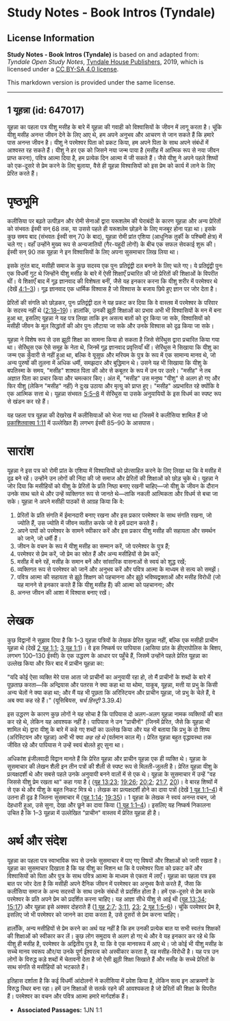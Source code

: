 # Study Notes - Book Intros (Tyndale)

## License Information

**Study Notes - Book Intros (Tyndale)** is based on and adapted from: _Tyndale Open Study Notes_, [Tyndale House Publishers](https://tyndaleopenresources.com/), 2019, which is licensed under a [CC BY-SA 4.0 license](https://creativecommons.org/licenses/by-sa/4.0/legalcode.en).

This markdown version is provided under the same license.



--------------------------------

## 1 यूहन्ना (id: 647017)

यूहन्ना का पहला पत्र यीशु मसीह के बारे में यूहन्ना की गवाही को विश्वासियों के जीवन में लागू करता है। चूंकि यीशु मसीह अनन्त जीवन देने के लिए आए थे, हम अपने अनुभव और आचरण से जान सकते हैं कि हमारे पास अनन्त जीवन है। यीशु ने परमेश्वर पिता को प्रकट किया, हम अपने पिता के साथ अपने संबंधों में आश्वस्त रह सकते हैं। यीशु ने हर एक को जिसने नया जन्म पाया है (मसीह में आत्मिक रूप से नया जीवन प्राप्त करना), पवित्र आत्मा दिया है, हम प्रत्येक दिन आत्मा में जी सकते हैं। जैसे यीशु ने अपने पहले शिष्यों को एक\-दूसरे से प्रेम करने के लिए बुलाया, वैसे ही यूहन्ना विश्वासियों को इस प्रेम को कार्य में लाने के लिए प्रेरित करते हैं।

पृष्ठभूमि
=========

कलीसिया पर बढ़ते उत्पीड़न और रोमी सेनाओं द्वारा यरूशलेम की घेराबंदी के कारण यूहन्ना और अन्य प्रेरितों को संभवतः ईस्वी सन् 68 तक, या उससे पहले ही यरूशलेम छोड़ने के लिए मजबूर होना पड़ा था। इसके कुछ समय बाद (संभवतः ईस्वी सन् 70 के बाद), यूहन्ना रोमी प्रांत एशिया (आधुनिक तुर्की के पश्चिमी क्षेत्र) में चले गए। वहाँ उन्होंने मुख्य रूप से अन्यजातियों (गैर\-यहूदी लोगों) के बीच एक सफल सेवकाई शुरू की। ईस्वी सन् 90 तक यूहन्ना ने इन विश्वासियों के लिए अपना सुसमाचार लिख लिया था।

इसके तुरंत बाद, मसीही समाज के कुछ सदस्य एक पुनः प्रतिद्वंद्वी दल बनाने के लिए चले गए। ये प्रतिद्वंद्वी पुनः एक विधर्मी गुट थे जिन्होंने यीशु मसीह के बारे में ऐसी शिक्षाएँ प्रचारित की जो प्रेरितों की शिक्षाओं के विपरीत थीं। ये शिक्षाएँ बाद में गूढ़ ज्ञानवाद की विशेषता बनीं, जैसे यह इनकार करना कि यीशु शरीर में परमेश्वर थे (देखें [4:1–3](https://ref.ly/1John4:1-1John4:3))। गूढ़ ज्ञानवाद एक धार्मिक विश्वास है जो विश्वास के बजाय छिपे हुए ज्ञान पर जोर देता है।

 प्रेरितों की संगति को छोड़कर, पुनः प्रतिद्वंद्वी दल ने यह प्रकट कर दिया कि वे वास्तव में परमेश्वर के परिवार के सदस्य नहीं थे ([2:18–19](https://ref.ly/1John2:18-1John2:19))। हालांकि, उनकी झूठी शिक्षाओं का प्रभाव अभी भी विश्वासियों के मन में बना हुआ था, इसलिए यूहन्ना ने यह पत्र लिखा ताकि इन असत्य बातों को दूर किया जा सके, विश्वासियों को मसीही जीवन के मूल सिद्धांतों की ओर पुनः लौटाया जा सके और उनके विश्वास को दृढ़ किया जा सके।

यूहन्ना ने विशेष रूप से उस झूठी शिक्षा का सामना किया हो सकता है जिसे सेरिंथुस द्वारा प्रचारित किया गया था। सेरिंथुस एक ऐसे समूह के नेता थे, जिनमें गूढ़ ज्ञानवाद प्रवृत्तियाँ थीं। सेरिंथुस ने सिखाया कि यीशु का जन्म एक कुँवारी से नहीं हुआ था, बल्कि वे यूसुफ और मरियम के पुत्र के रूप में एक सामान्य मानव थे, जो अन्य पुरुषों की तुलना में अधिक धर्मी, समझदार और बुद्धिमान थे। उसने यह भी सिखाया कि यीशु के बपतिस्मा के समय, "मसीह" शाश्वत पिता की ओर से कबूतर के रूप में उन पर उतरे। "मसीह" ने तब अज्ञात पिता का प्रचार किया और चमत्कार किए। अंत में, "मसीह" उस मनुष्य "यीशु" से अलग हो गए और फिर यीशु (लेकिन "मसीह" नहीं) ने दुःख उठाया और मृत्यु को प्राप्त हुए। "मसीह" अप्रभावित रहे क्योंकि वे एक आत्मिक सत्ता थे। यूहन्ना संभवतः [5:5–8](https://ref.ly/1John5:5-1John5:8) में सेरिंथुस या उसके अनुयायियों के इस विधर्म का स्पष्ट रूप से खंडन कर रहे हैं।

यह पहला पत्र यूहन्ना की देखरेख में कलीसियाओं को भेजा गया था (जिसमें वे कलीसिया शामिल हैं जो [प्रकाशितवाक्य 1:11](https://ref.ly/Rev1:11) में उल्लेखित हैं) लगभग ईस्वी 85–90 के आसपास।

सारांश
======

यूहन्ना ने इस पत्र को रोमी प्रांत के एशिया में विश्वासियों को प्रोत्साहित करने के लिए लिखा था कि वे मसीह में दृढ़ बने रहें। उन्होंने उन लोगों की निंदा की जो समाज और प्रेरितों की शिक्षाओं को छोड़ चुके थे। यूहन्ना ने जोर दिया कि मसीहियों को यीशु के प्रेरितों के प्रति निष्ठा बनाए रखनी चाहिए—जो यीशु के जीवन के दौरान उनके साथ चले थे और उन्हें व्यक्तिगत रूप से जानते थे—ताकि नकली आत्मिकता और विधर्म से बचा जा सके। यूहन्ना ने अपने मसीही पाठकों से आग्रह किया कि वे:

1. प्रेरितों के प्रति संगति में ईमानदारी बनाए रखना और इस प्रकार परमेश्वर के साथ संगति रखना, जो ज्योति हैं, उस ज्योति में जीवन व्यतीत करके जो वे हमें प्रदान करते हैं।
2. अपने पापों को परमेश्वर के सामने स्वीकार करें और इस प्रकार यीशु मसीह की सहायता और समर्थन को जाने, जो धर्मी हैं।
3. जीवन के वचन के रूप में यीशु मसीह का सम्मान करें, जो परमेश्वर के पुत्र हैं;
4. परमेश्वर से प्रेम करें, जो प्रेम का स्रोत हैं और अन्य मसीहियों से प्रेम करें;
5. मसीह में बने रहें, मसीह के समान बनें और सांसारिक वासनाओं से स्वयं को शुद्ध रखें;
6. व्यक्तिगत रूप से परमेश्वर को जानें और अनुभव करें और पवित्र आत्मा के माध्यम से सत्य को समझें।
7. पवित्र आत्मा की सहायता से झूठे शिक्षण को पहचानना और झूठे भविष्यद्वक्ताओं और मसीह विरोधी (जो यह मानने से इनकार करते हैं कि यीशु मसीह हैं) की आत्मा को पहचानना; और
8. अनन्त जीवन की आशा में विश्वास बनाए रखें।

लेखक
====

कुछ विद्वानों ने सुझाव दिया है कि 1–3 यूहन्ना पत्रियों के लेखक प्रेरित यूहन्ना नहीं, बल्कि एक मसीही प्राचीन यूहन्ना थे (देखें [2 यूह 1:1](https://ref.ly/2John1:1); [3 यूह 1:1](https://ref.ly/3John1:1))। वे इस निष्कर्ष पर पापियास (आसिया प्रांत के हीएरापोलिस के बिशप, लगभग 100–130 ईस्वी) के एक उद्धरण के आधार पर पहुँचे हैं, जिसमें उन्होंने पहले प्रेरित यूहन्ना का उल्लेख किया और फिर बाद में प्राचीन यूहन्ना का:

"यदि कोई ऐसा व्यक्ति मेरे पास आता जो प्राचीनों का अनुयायी रहा हो, तो मैं प्राचीनों के शब्दों के बारे में पूछताछ करता—कि अन्द्रियास और पतरस ने क्या कहा था या थोमा, याकूब, यूहन्ना, मत्ती या प्रभु के किसी अन्य चेलों ने क्या कहा था; और मैं यह भी पूछता कि अरिस्टियन और प्राचीन यूहन्ना, जो प्रभु के चेले हैं, वे अब क्या कह रहे हैं।" (यूसिबियस, *चर्च हिस्ट्री* 3\.39\.4\)

इस उद्धरण के कारण कुछ लोगों ने यह सोचा है कि पापियास दो अलग\-अलग यूहन्ना नामक व्यक्तियों की बात कर रहे थे, लेकिन यह आवश्यक नहीं है। पापियास ने उन "प्राचीनों" (जिनमें प्रेरित, जैसे कि यूहन्ना भी शामिल थे) द्वारा यीशु के बारे में कहे गए शब्दों का उल्लेख किया और यह भी बताया कि प्रभु के दो शिष्य (अरिस्टियन और यूहन्ना) अभी भी क्या *कह रहे थे* (वर्तमान काल में)। प्रेरित यूहन्ना बहुत वृद्धावस्था तक जीवित रहे और पापियास ने उन्हें स्वयं बोलते हुए सुना था।

अधिकांश इंजीलवादी विद्वान मानते हैं कि प्रेरित यूहन्ना और प्राचीन यूहन्ना एक ही व्यक्ति थे। यूहन्ना के सुसमाचार की लेखन शैली इन तीन पत्रों की शैली से स्पष्ट रूप से मिलती\-जुलती है। प्रेरित यूहन्ना यीशु के प्रत्यक्षदर्शी थे और सबसे पहले उनके अनुयायी बनने वालों में से एक थे। यूहन्ना के सुसमाचार में उन्हें "वह जिससे यीशु प्रेम रखता था" कहा गया है ( ([यूह 13:23](https://ref.ly/John13:23); [19:26](https://ref.ly/John19:26); [20:2](https://ref.ly/John20:2); [21:7](https://ref.ly/John21:7), [20](https://ref.ly/John21:20))। वे बारह शिष्यों में से एक थे और यीशु के बहुत निकट मित्र थे। लेखक का प्रत्यक्षदर्शी होने का दावा पत्रों (देखें [1 यूह 1:1–4](https://ref.ly/1John1:1-1John1:4)) में उतना ही दृढ़ है जितना सुसमाचार में ([यूह 1:14](https://ref.ly/John1:14); [19:35](https://ref.ly/John19:35))। 1 यूहन्ना के लेखक ने स्वयं अनन्त वचन, जो देहधारी हुआ, उसे सुना, देखा और छूने का दावा किया ([1 यूह 1:1–4](https://ref.ly/1John1:1-1John1:4))। इसलिए यह निष्कर्ष निकालना उचित है कि 1–3 यूहन्ना में उल्लेखित "प्राचीन" वास्तव में प्रेरित यूहन्ना ही है।

अर्थ और संदेश
=============

यूहन्ना का पहला पत्र स्वाभाविक रूप से उनके सुसमाचार में पाए गए विषयों और शिक्षाओं को जारी रखता है। यूहन्ना का सुसमाचार दिखाता है कि यह यीशु का मिशन था कि वे परमेश्वर पिता को प्रकट करें और विश्वासियों को पिता और पुत्र के साथ पवित्र आत्मा के माध्यम से एकता में लाएँ। यूहन्ना का पहला पत्र इस बात पर जोर देता है कि मसीही अपने दैनिक जीवन में परमेश्वर का अनुभव कैसे करते हैं, जैसा कि कलीसिया समाज के अन्य सदस्यों के साथ उनके संबंधों से प्रदर्शित होता है। हमें एक\-दूसरे से प्रेम करके परमेश्वर के प्रति अपने प्रेम को प्रदर्शित करना चाहिए। यह आज्ञा सीधे यीशु से आई थी ([यूह 13:34](https://ref.ly/John13:34); [15:17](https://ref.ly/John15:17)) और यूहन्ना इसे अक्सर दोहराते हैं ([1 यूह 2:7](https://ref.ly/1John2:7); [3:11](https://ref.ly/1John3:11), [23](https://ref.ly/1John3:23); [2 यूह 1:5–6](https://ref.ly/2John1:5-2John1:6))। चूंकि परमेश्वर प्रेम है, इसलिए जो भी परमेश्वर को जानने का दावा करता है, उसे दूसरों से प्रेम करना चाहिए।

हालाँकि, अन्य मसीहियों से प्रेम करने का अर्थ यह नहीं है कि हम उनकी प्रत्येक बात या सभी स्वतंत्र शिक्षकों की शिक्षाओं को स्वीकार कर लें। कुछ लोग समुदाय से अलग हो गए थे और वे यह इनकार कर रहे थे कि यीशु ही मसीह है, परमेश्वर के अद्वितीय पुत्र है, या कि वे एक मानवरूप में आए थे। जो कोई भी यीशु मसीह के सच्चे मानव स्वरूप और/या उनके पूर्ण ईश्वरत्व को अस्वीकार करता है, वह मसीह\-विरोधी है। यह पत्र उन लोगों के विरुद्ध कड़े शब्दों में चेतावनी देता है जो ऐसी झूठी शिक्षा सिखाते हैं और मसीह के सच्चे प्रेरितों के साथ संगति से मसीहियों को भटकाते हैं।

इतिहास दर्शाता है कि कई विधर्मी आंदोलनों ने कलीसिया में प्रवेश किया है, लेकिन सत्य इन आक्रमणों के विरुद्ध स्थिर बना रहा। हमें उन शिक्षाओं से सतर्क रहने की आवश्यकता है जो प्रेरितों की शिक्षा के विपरीत हैं। परमेश्वर का वचन और पवित्र आत्मा हमारे मार्गदर्शक हैं।

* **Associated Passages:** 1JN 1:1

